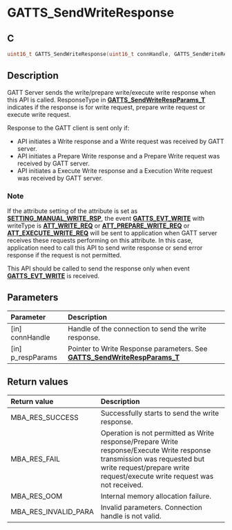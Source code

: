 # GATTS_SendWriteResponse

## C

```c
uint16_t GATTS_SendWriteResponse(uint16_t connHandle, GATTS_SendWriteRespParams_T *p_respParams);
```

## Description

GATT Server sends the write/prepare write/execute write response when this API is called. ResponseType in
**[GATTS_SendWriteRespParams_T](GUID-DE4383BE-5A48-44EE-8955-214FCAA7E621.md)** indicates if the response is for write request, prepare write request
or execute write request.

Response to the GATT client is sent only if:
- API initiates a Write response and a Write request was received by GATT server.
- API initiates a Prepare Write response and a Prepare Write request was received by GATT server.
- API initiates a Execute Write response and a Execution Write request was received by GATT server. 

### Note

If the attribute setting of the attribute is set as **[SETTING_MANUAL_WRITE_RSP](GUID-C17EB9D8-56A4-42DE-BB36-DBB302B23C5F.md)**, the event **[GATTS_EVT_WRITE](GUID-506F6039-E62F-4121-8CA8-2335BAF7EFB6.md)**
with writeType is **[ATT_WRITE_REQ](GUID-0B817A0F-1AA2-42B6-B93A-41A883437B34.md)** or **[ATT_PREPARE_WRITE_REQ](GUID-0B817A0F-1AA2-42B6-B93A-41A883437B34.md)** or **[ATT_EXECUTE_WRITE_REQ](GUID-0B817A0F-1AA2-42B6-B93A-41A883437B34.md)** will be sent to 
application when GATT server receives these requests performing on this attribute.
In this case, application need to call this API to send write response or send error response if the request 
is not permitted. 

This API should be called to send the response only when event **[GATTS_EVT_WRITE](GUID-506F6039-E62F-4121-8CA8-2335BAF7EFB6.md)** is received.

## Parameters

|Parameter|Description|
|:---|:---|
|\[in\] connHandle|Handle of the connection to send the write response.|
|\[in\] p_respParams|Pointer to Write Response parameters. See **[GATTS_SendWriteRespParams_T](GUID-DE4383BE-5A48-44EE-8955-214FCAA7E621.md)**|

## Return values

|Return value|Description|
|:---|:---|
MBA_RES_SUCCESS|Successfully starts to send the write response.|
MBA_RES_FAIL|Operation is not permitted as Write response/Prepare Write response/Execute Write response transmission was requested but write request/prepare write request/execute write request  was not received.|
MBA_RES_OOM|Internal memory allocation failure.|
MBA_RES_INVALID_PARA|Invalid parameters. Connection handle is not valid.|
